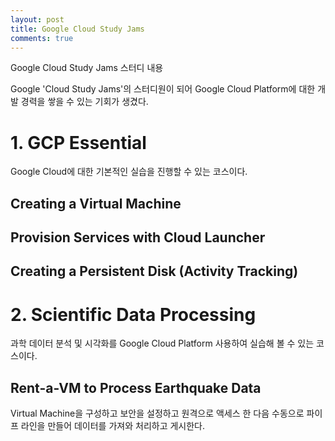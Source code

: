 ```yaml
---
layout: post
title: Google Cloud Study Jams
comments: true
---
```

Google Cloud Study Jams 스터디 내용

Google 'Cloud Study Jams'의 스터디원이 되어 Google Cloud Platform에 대한 개발 경력을 쌓을 수 있는 기회가 생겼다.

# 1. GCP Essential
Google Cloud에 대한 기본적인 실습을 진행할 수 있는 코스이다.

## Creating a Virtual Machine

## Provision Services with Cloud Launcher

## Creating a Persistent Disk (Activity Tracking)

# 2. Scientific Data Processing
과학 데이터 분석 및 시각화를 Google Cloud Platform 사용하여 실습해 볼 수 있는 코스이다.

## Rent-a-VM to Process Earthquake Data
Virtual Machine을 구성하고 보안을 설정하고 원격으로 액세스 한 다음 수동으로 파이프 라인을 만들어 데이터를 가져와 처리하고 게시한다.
